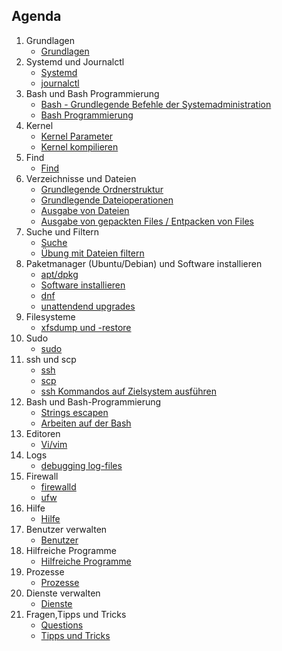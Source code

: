 

## Agenda
   1. Grundlagen
      * [Grundlagen](grundlagen.md)
   1. Systemd und Journalctl  
      * [Systemd](systemd.md)
      * [journalctl](journalctl.md)
   1. Bash und Bash Programmierung 
      * [Bash - Grundlegende Befehle der Systemadministration](grundlegende-befehle.md)
      * [Bash Programmierung](bash-programmierung.md)
   1. Kernel
      * [Kernel Parameter](kernel-params.md)
      * [Kernel kompilieren](kernel-kompilieren.md)
   1. Find
      * [Find](find.md)
   1. Verzeichnisse und Dateien 
      * [Grundlegende Ordnerstruktur](grundlegende-ordnerstruktur-fhs.md)
      * [Grundlegende Dateioperationen](grundlegende-dateioperationen.md)
      * [Ausgabe von Dateien](ausgabe-von-dateien.md)
      * [Ausgabe von gepackten Files / Entpacken von Files](ausgabe-gepackte-files.md)
   1. Suche und Filtern 
      * [Suche](suche.md)
      * [Übung mit Dateien filtern](uebung-dateien.md) 
   1. Paketmanager (Ubuntu/Debian) und Software installieren
      * [apt/dpkg](dpkg-apt.md)
      * [Software installieren](software-installieren.md)
      * [dnf](dnf.md) 
      * [unattendend upgrades](unattended-upgrades.md)
   1. Filesysteme  
      * [xfsdump und -restore](xfsdump-und-restore.md) 
   1. Sudo 
      * [sudo](sudo.md)
   1. ssh und scp 
      * [ssh](ssh.md) 
      * [scp](scp.md)
      * [ssh Kommandos auf Zielsystem ausführen](ssh-commands.md) 
   1. Bash und Bash-Programmierung 
      * [Strings escapen](strings-escapen.md)
      * [Arbeiten auf der Bash](arbeiten-auf-der-bash.md#)
   1. Editoren
      * [Vi/vim](vi.md)
   1. Logs 
      * [debugging log-files ](debugging-logs.md) 
   1. Firewall
      * [firewalld](firewalld.md)
      * [ufw](ufw.md) 
   1. Hilfe 
      * [Hilfe](hilfe.md)
   1. Benutzer verwalten 
      * [Benutzer](benutzer.md)
   1. Hilfreiche Programme 
      * [Hilfreiche Programme](hilfreiche-programme.md) 
   1. Prozesse
       * [Prozesse](prozesse.md)
   1. Dienste verwalten 
      * [Dienste](dienste.md) 
   1. Fragen,Tipps und Tricks
      * [Questions](questions.md)
      * [Tipps und Tricks](tipps-tricks.md) 


<div class="page-break"></div>


